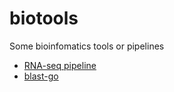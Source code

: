 # biotools
Some bioinfomatics tools or pipelines    
- [RNA-seq pipeline](https://github.com/707728642li/biotools/tree/main/rna-seq-pipeline)
- [blast-go](https://github.com/707728642li/biotools/tree/main/blast-go)
